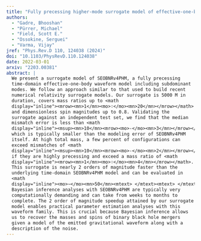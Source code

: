 ```yaml
---
title: "Fully precessing higher-mode surrogate model of effective-one-body waveforms"
authors:
  - "Gadre, Bhooshan"
  - "Pürrer, Michael"
  - "Field, Scott E."
  - "Ossokine, Serguei"
  - "Varma, Vijay"
jref: "Phys.Rev.D 110, 124038 (2024)"
doi: "10.1103/PhysRevD.110.124038"
date: 2022-03-01
arxiv: "2203.00381"
abstract: |
  We present a surrogate model of SEOBNRv4PHM, a fully precessing
  time-domain effective-one-body waveform model including subdominant
  modes. We follow an approach similar to that used to build recent
  numerical relativity surrogate models. Our surrogate is 5000 M in
  duration, covers mass ratios up to <math
  display="inline"><mrow><mn>1</mn><mo>∶</mo><mn>20</mn></mrow></math>
  and dimensionless spin magnitudes up to 0.8. Validating the
  surrogate against an independent test set, we find that the median
  mismatch error is less than <math
  display="inline"><msup><mn>10</mn><mrow><mo>-</mo><mn>3</mn></mrow></msup></math>,
  which is typically smaller than the modeling error of SEOBNRv4PHM
  itself. At high total mass, a few percent of configurations can
  exceed mismatches of <math
  display="inline"><msup><mn>10</mn><mrow><mo>-</mo><mn>2</mn></mrow></msup></math>
  if they are highly precessing and exceed a mass ratio of <math
  display="inline"><mrow><mn>1</mn><mo>∶</mo><mn>4</mn></mrow></math>.
  This surrogate is nearly 2 orders of magnitude faster than the
  underlying time-domain SEOBNRv4PHM model and can be evaluated in
  <math
  display="inline"><mo>∼</mo><mn>50</mn><mtext> </mtext><mtext> </mtext><mi>ms</mi></math>.
  Bayesian inference analyses with SEOBNRv4PHM are typically very
  computationally demanding and can take from weeks to months to
  complete. The 2 order of magnitude speedup attained by our surrogate
  model enables practical parameter estimation analyses with this
  waveform family. This is crucial because Bayesian inference allows
  us to recover the masses and spins of binary black hole mergers
  given a model of the emitted gravitational waveform along with a
  description of the noise.
---
```

